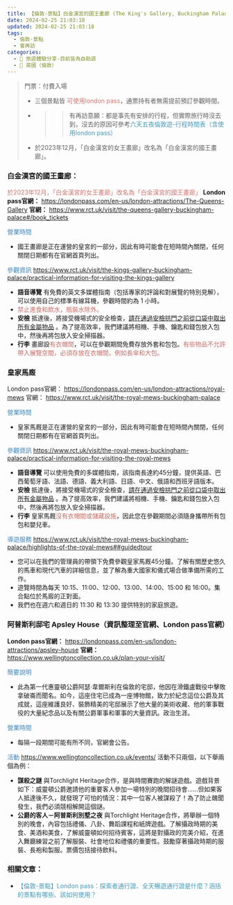 ```yaml
---
title: 【倫敦-景點】白金漢宮的國王畫廊 (The King's Gallery, Buckingham Palace)、皇家馬廄 (The Royal Mews)、阿普斯利邸宅 (Apsley House)
date: 2024-02-25 21:03:18
updated: 2024-02-25 21:03:18
tags:
  - 倫敦-景點
  - 會再訪
categories: 
  - 🌴 旅遊體驗分享-目前皆為自助遊
  - 🥥 英國（倫敦） 
---
```

>	門票：付費入場
>+ 三個景點皆 <font color=#D1756F>可使用london pass</font>，通票持有者無需提前預訂參觀時間。
>+ >>有再訪意願：都是事先有安排的行程，但實際旅行時沒去到，沒去的原因可參考<font color=#4599B6>六天五夜倫敦遊-行程時間表（含使用london pass）</font>
>+ 於2023年12月，「白金漢宮的女王畫廊」改名為「白金漢宮的國王畫廊」。

<!-- more -->

### 白金漢宮的國王畫廊：
<font color=#D1756F>於2023年12月，「白金漢宮的女王畫廊」改名為「白金漢宮的國王畫廊」</font>
**London pass官網：**
https://londonpass.com/en-us/london-attractions/The-Queens-Gallery
**官網：**
https://www.rct.uk/visit/the-queens-gallery-buckingham-palace#/book_tickets

<font color=#4287B5>營業時間</font>
+ 國王畫廊是正在運營的皇宮的一部分，因此有時可能會在短時間內關閉，任何關閉日期都有在官網首頁列出。
 
<font color=#4287B5>參觀資訊</font>
https://www.rct.uk/visit/the-kings-gallery-buckingham-palace/practical-information-for-visiting-the-kings-gallery
+ **語音導覽**
有免費的英文多媒體指南（包括專家的評論和對展覽的特別見解），可以使用自己的標準有線耳機，參觀時間約為 1 小時。
+ <font color=#c36d67>禁止進食和飲水，瓶裝水除外。</font>
+ **安檢**
抵達後，將接受機場式的安全檢查，<u>請在通過安檢拱門之前從口袋中取出所有金屬物品</u> 。為了提高效率，我們建議將相機、手機、鑰匙和錢包放入包中，然後再將包放入安全掃描器。
+ **行李**
畫廊設<font color=#c36d67>有衣帽間</font>，可以在參觀期間免費存放外套和包包。<font color=#c36d67>有些物品不允許帶入展覽空間，必須存放在衣帽間，例如長傘和大包。</font>


### 皇家馬廄
London pass官網：
https://londonpass.com/en-us/london-attractions/royal-mews
官網：
https://www.rct.uk/visit/the-royal-mews-buckingham-palace

<font color=#4287B5>營業時間</font>
+ 皇家馬厩是正在運營的皇宮的一部分，因此有時可能會在短時間內關閉，任何關閉日期都有在官網首頁列出。
 
<font color=#4287B5>參觀資訊</font>
https://www.rct.uk/visit/the-royal-mews-buckingham-palace/practical-information-for-visiting-the-royal-mews
+ **語音導覽**
可以使用免費的多媒體指南，該指南長達約45分鐘，提供英語、巴西葡萄牙語、法語、德語、義大利語、日語、中文、俄語和西班牙語版本。
+ **安檢**
抵達後，將接受機場式的安全檢查，<u>請在通過安檢拱門之前從口袋中取出所有金屬物品</u> 。為了提高效率，我們建議將相機、手機、鑰匙和錢包放入包中，然後再將包放入安全掃描器。
+ **行李**
皇家馬厩<font color=#c36d67>沒有衣帽間或儲藏設施</font>，因此您在參觀期間必須隨身攜帶所有包包和嬰兒車。

<font color=#4287B5>導遊服務</font>
https://www.rct.uk/visit/the-royal-mews-buckingham-palace/highlights-of-the-royal-mews##guidedtour
+ 您可以在我們的管理員的帶領下免費參觀皇家馬厩45分鐘。了解有關歷史悠久的馬車和現代汽車的詳細信息，並了解為重大國家和儀式場合做準備所需的工作。
+ 遊覽時間為每天 10:15、11:00、12:00、13:00、14:00、15:00 和 16:00。集合點位於馬廄的正對面。
+ 我們也在週六和週日的 11:30 和 13:30 提供特別的家庭旅遊。


### 阿普斯利邸宅 Apsley House（資訊整理至官網、London pass官網）
**London pass官網：**
https://londonpass.com/en-us/london-attractions/apsley-house
**官網：**
https://www.wellingtoncollection.co.uk/plan-your-visit/

<font color=#4287B5>簡要說明</font>
+ 此為第一代惠靈頓公爵阿瑟·韋爾斯利在倫敦的宅邸，他因在滑鐵盧戰役中擊敗拿破崙而聞名。如今，這座住宅已成為一座博物館，致力於紀念這位公爵及其成就，這座維護良好、裝飾精美的宅邸展示了他大量的美術收藏、他的軍事戰役的大量紀念品以及有關公爵軍事和軍事的大量資訊。政治生涯。

<font color=#4287B5>營業時間</font>
+ 每隔一段期間可能有所不同，官網會公告。
 
<font color=#4287B5>活動</font>
https://www.wellingtoncollection.co.uk/events/
活動不只兩個，以下舉兩個為例：
+ **謀殺之謎**
與Torchlight Heritage合作，是與時間賽跑的解謎遊戲。遊戲背景如下：威靈頓公爵邀請他的重要客人參加一場特別的晚間招待會……但如果客人抵達後不久，就發現了可怕的情況：其中一位客人被謀殺了！為了防止醜聞發生，我們必須競相解開這個謎。
+ **公爵的客人－阿普斯利別墅之夜**
與Torchlight Heritage合作，將舉辦一個特別的晚會，內容包括禮儀、八卦、舞蹈課程和紙牌遊戲。了解攝政時期的美食、美酒和美食，了解威靈頓如何招待賓客，這將是對攝政的完美介紹，在進入舞廳練習之前了解服裝、社會地位和禮儀的重要性。鼓勵穿著攝政時期的服裝、長袍和製服。票價包括接待飲料。

### 相關文章：
+ <font color=#4599B6>【倫敦-景點】London pass：探索者通行證、全天暢遊通行證是什麼？涵括的景點有哪些、該如何使用？</font> 